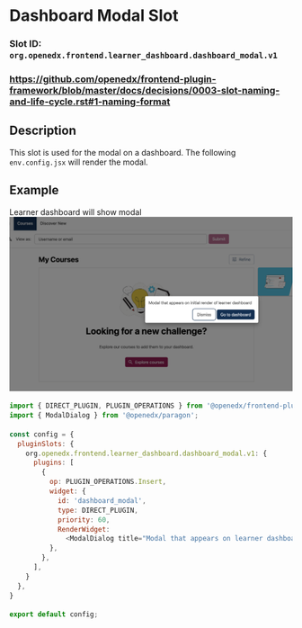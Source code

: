 # Dashboard Modal Slot

### Slot ID: `org.openedx.frontend.learner_dashboard.dashboard_modal.v1`

### https://github.com/openedx/frontend-plugin-framework/blob/master/docs/decisions/0003-slot-naming-and-life-cycle.rst#1-naming-format

## Description

This slot is used for the modal on a dashboard.
The following `env.config.jsx` will render the modal.

## Example

Learner dashboard will show modal
![Screenshot of the dashboard modal](./images/dashboard_modal_slot.png)

```js
import { DIRECT_PLUGIN, PLUGIN_OPERATIONS } from '@openedx/frontend-plugin-framework';
import { ModalDialog } from '@openedx/paragon';

const config = {
  pluginSlots: {
    org.openedx.frontend.learner_dashboard.dashboard_modal.v1: {
      plugins: [
        {
          op: PLUGIN_OPERATIONS.Insert,
          widget: {
            id: 'dashboard_modal',
            type: DIRECT_PLUGIN,
            priority: 60,
            RenderWidget: 
              <ModalDialog title="Modal that appears on learner dashboard" />,
          },
        },
      ],
    }
  },
}

export default config;
```
